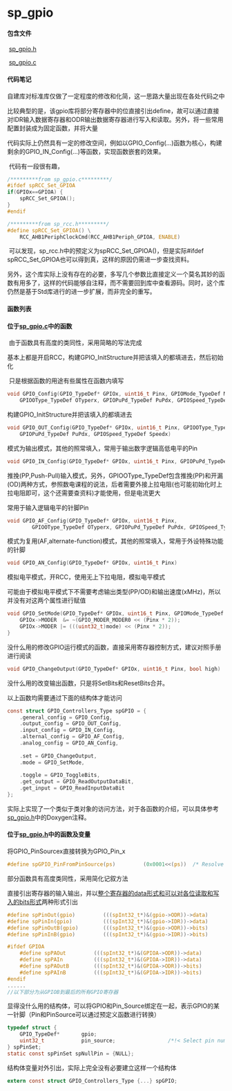 # sp_gpio

#### 包含文件

​	[sp_gpio.h](../SPLib/BSP/sp_gpio.h)

​	[sp_gpio.c](../SPLib/BSP/sp_gpio.c)

#### 代码笔记

​	自建库对标准库仅做了一定程度的修改和化简，这一思路大量出现在各处代码之中

​	比较典型的是，该gpio库将部分寄存器中的位直接引出define，故可以通过直接对IDR输入数据寄存器和ODR输出数据寄存器进行写入和读取。另外，将一些常用配置封装成为固定函数，并将大量

​	代码实际上仍然具有一定的修改空间，例如以GPIO_Config(...)函数为核心，构建剩余的GPIO_IN_Config(...)等函数，实现函数嵌套的效果。

​	代码有一段很有趣，

```c
/*********from sp_gpio.c*********/
#ifdef spRCC_Set_GPIOA
if(GPIOx==GPIOA) {
    spRCC_Set_GPIOA();
}
#endif

/*********from sp_rcc.h*********/
#define spRCC_Set_GPIOA() \
    RCC_AHB1PeriphClockCmd(RCC_AHB1Periph_GPIOA, ENABLE)
```
​	可以发现，sp_rcc.h中的预定义为spRCC_Set_GPIOA()，但是实际#ifdef spRCC_Set_GPIOA也可以得到真，这样的原因仍需进一步查找资料。

​	另外，这个库实际上没有存在的必要，多写几个参数比直接定义一个莫名其妙的函数有用多了，这样的代码能够自注释，而不需要回到库中查看源码。同时，这个库仍然是基于Std库进行的进一步扩展，而非完全的重写。

#### 函数列表

#### 位于[sp_gpio.c](../SPLib/BSP/sp_gpio.c)中的函数

​	由于函数具有高度的类同性，采用简略的写法完成

​	基本上都是开启RCC，构建GPIO_InitStructure并把该填入的都填进去，然后初始化

​	只是根据函数的用途有些属性在函数内填写

```c
void GPIO_Config(GPIO_TypeDef* GPIOx, uint16_t Pinx, GPIOMode_TypeDef Modex, 
    GPIOOType_TypeDef OTyperx, GPIOPuPd_TypeDef PuPdx, GPIOSpeed_TypeDef Speedx) 
```

构建GPIO_InitStructure并把该填入的都填进去

```c
void GPIO_OUT_Config(GPIO_TypeDef* GPIOx, uint16_t Pinx, GPIOOType_TypeDef OTyperx, 
    GPIOPuPd_TypeDef PuPdx, GPIOSpeed_TypeDef Speedx)
```

模式为输出模式，其他的照常填入，常用于输出数字逻辑高低电平的Pin

```c
void GPIO_IN_Config(GPIO_TypeDef* GPIOx, uint16_t Pinx, GPIOPuPd_TypeDef PuPdx, GPIOSpeed_TypeDef Speedx)
```

推挽(PP,Push-Pull)输入模式，另外，GPIOOType_TypeDef包含推挽(PP)和开漏(OD)两种方式，参照数电课程的说法，后者需要外接上拉电阻(也可能初始化时上拉电阻即可，这个还需要查资料)才能使用，但是电流更大

常用于输入逻辑电平的针脚Pin

```c
void GPIO_AF_Config(GPIO_TypeDef* GPIOx, uint16_t Pinx, 
        GPIOOType_TypeDef OTyperx, GPIOPuPd_TypeDef PuPdx, GPIOSpeed_TypeDef Speedx)
```

模式为复用(AF,alternate-function)模式，其他的照常填入，常用于外设特殊功能的针脚

```c
void GPIO_AN_Config(GPIO_TypeDef* GPIOx, uint16_t Pinx)
```

模拟电平模式，开RCC，使用无上下拉电阻，模拟电平模式

可能由于模拟电平模式下不需要考虑输出类型(PP/OD)和输出速度(xMHz)，所以并没有对这两个属性进行赋值

```c
void GPIO_SetMode(GPIO_TypeDef* GPIOx, uint16_t Pinx, GPIOMode_TypeDef mode) {
    GPIOx->MODER  &= ~(GPIO_MODER_MODER0 << (Pinx * 2));
    GPIOx->MODER |= (((uint32_t)mode) << (Pinx * 2));
}
```

没什么用的修改GPIO运行模式的函数，直接采用寄存器控制方式，建议对照手册进行阅读

```c
void GPIO_ChangeOutput(GPIO_TypeDef* GPIOx, uint16_t Pinx, bool high)
```

没什么用的改变输出函数，只是将SetBits和ResetBits合并。

以上函数均需要通过下面的结构体才能访问

```c
const struct GPIO_Controllers_Type spGPIO = {
    .general_config = GPIO_Config,
    .output_config = GPIO_OUT_Config,
    .input_config = GPIO_IN_Config,
    .alternal_config = GPIO_AF_Config,
    .analog_config = GPIO_AN_Config,
    
    .set = GPIO_ChangeOutput,
    .mode = GPIO_SetMode,
    
    .toggle = GPIO_ToggleBits,
    .get_output = GPIO_ReadOutputDataBit,
    .get_input = GPIO_ReadInputDataBit
};
```

实际上实现了一个类似于类对象的访问方法，对于各函数的介绍，可以具体参考[sp_gpio.h](../SPLib/BSP/sp_gpio.h)中的Doxygen注释。

#### 位于[sp_gpio.h](../SPLib/BSP/sp_gpio.h)中的函数及变量

将GPIO_PinSourcex直接转换为GPIO_Pin_x

```c
#define spGPIO_PinFromPinSource(ps)         (0x0001<<(ps))  /* Resolve GPIO_Pin_X from GPIO_PinSourceX */
```

部分函数具有高度类同性，采用简化记叙方法

直接引出寄存器的输入输出，并以[整个寄存器的data形式和可以对各位读取和写入的bits形式](sp_type.md)两种形式引出

```c
#define spPinOut(gpio)         (((spInt32_t*)&(gpio->ODR))->data)
#define spPinIn(gpio)          (((spInt32_t*)&(gpio->IDR))->data)
#define spPinOutB(gpio)        (((spInt32_t*)&(gpio->ODR))->bits)
#define spPinInB(gpio)         (((spInt32_t*)&(gpio->IDR))->bits)
```

```c
#ifdef GPIOA
    #define spPAOut         (((spInt32_t*)&(GPIOA->ODR))->data)
    #define spPAIn          (((spInt32_t*)&(GPIOA->IDR))->data)
    #define spPAOutB        (((spInt32_t*)&(GPIOA->ODR))->bits)
    #define spPAInB         (((spInt32_t*)&(GPIOA->IDR))->bits)
#endif
......
//以下部分为从GPIOB到最后的所有GPIO寄存器
```

显得没什么用的结构体，可以将GPIO和Pin_Source绑定在一起，表示GPIO的某一针脚（Pin和PinSource可以通过预定义函数进行转换）

```c
typedef struct {
    GPIO_TypeDef*       gpio;
    uint32_t            pin_source;                 /*!< Select pin number, as GPIO_PinSource[0~15] or 0~15 */
} spPinSet;
static const spPinSet spNullPin = {NULL};
```

结构体变量对外引出，实际上完全没有必要建立这样一个结构体

```c
extern const struct GPIO_Controllers_Type {...} spGPIO;
```

